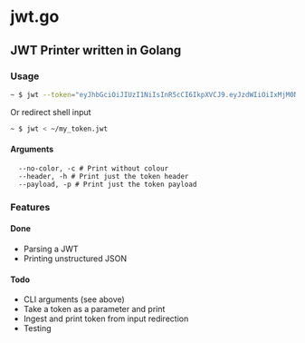 # jwt.go

## JWT Printer written in Golang

### Usage

```bash
~ $ jwt --token="eyJhbGciOiJIUzI1NiIsInR5cCI6IkpXVCJ9.eyJzdWIiOiIxMjM0NTY3ODkwIiwibmFtZSI6IkpvaG4gRG9lIiwiaWF0IjoxNTE2MjM5MDIyfQ.SflKxwRJSMeKKF2QT4fwpMeJf36POk6yJV_adQssw5c"
```

Or redirect shell input

```bash
~ $ jwt < ~/my_token.jwt
```

#### Arguments

```plain
  --no-color, -c # Print without colour
  --header, -h # Print just the token header
  --payload, -p # Print just the token payload

```

### Features

#### Done

- Parsing a JWT
- Printing unstructured JSON

#### Todo

- CLI arguments (see above)
- Take a token as a parameter and print
- Ingest and print token from input redirection
- Testing


